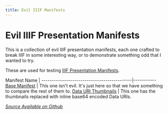 ```yaml
---
title: Evil IIIF Manifests
---
```


# Evil IIIF Presentation Manifests

This is a collection of evil IIIF presentation manifests, each one crafted to break IIIF in some interesting way, or to demonstrate something odd that I wanted to try.

These are used for testing  [IIIF Presentation Manifests](http://iiif.io/api/presentation/2.1/).

Manifest Name                               |
--------------------------------------------|-----------
[Base Manifest](/iiif/garden/manifest.json) | This one isn't evil.  It's just here so that we have something to compare the rest of them to.
[Data URI Thumbnails](/iiif/garden/data_uri.json)  | This one has the thumbnails replaced with inline base64 encoded Data URIs.



*[Source Available on Github](https://github.com/workergnome/evil_manifests)*